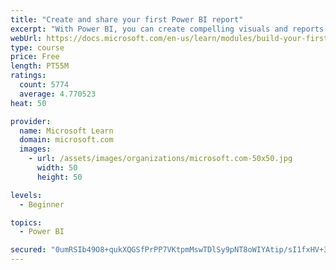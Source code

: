 ```yaml
---
title: "Create and share your first Power BI report"
excerpt: "With Power BI, you can create compelling visuals and reports. In this module, you learn how to use Power BI Desktop to connect to data, build visuals, and create a report that you can share with others in your organization. You then learn how to publish the report to the Power BI service, so that others can see your insights and benefit from your work."
webUrl: https://docs.microsoft.com/en-us/learn/modules/build-your-first-power-bi-report/
type: course
price: Free
length: PT55M
ratings:
  count: 5774
  average: 4.770523
heat: 50

provider:
  name: Microsoft Learn
  domain: microsoft.com
  images:
    - url: /assets/images/organizations/microsoft.com-50x50.jpg
      width: 50
      height: 50

levels:
  - Beginner

topics:
  - Power BI

secured: "0umRSIb49O8+qukXQGSfPrPP7VKtpmMswTDlSy9pNT8oWIYAtip/sI1fxHV+35rida1lCk+wn1bHBFjca6ZgQqJUhYFSLG8kPGLcL7NCer0oQ1P5h/XpMwKaB47+K7BlsJ/S5qCQmiv6IP9WaiOOnQpuQ8uemPj7ZiQ6GzKJbXzjKyQv/10EVrCYJvQs2Bq5ijzugPxudQBBFhSYJDBUVnwpPyN8PBn0axUGaLH5lPg1vQZ6pjMHEhyr4M9O+UakKto1y8Sdz7MSPgL1KR8XffYrsu4hbaqAOJ+W5N8NPW+k/Vah/CWhKMWhe8l44P1/HXiKyYTbK8d3afkYvIi89+1CyGlyrqbRO6XdiGSMij/CIZT3LrwKkKZi4wJM4w4z4ezLWlcjp0LghchtQbLqPoIKViGJiqX/GNI9jOiNg8I=;kT9+CShswmUG3P77Tv751w=="
---
```


